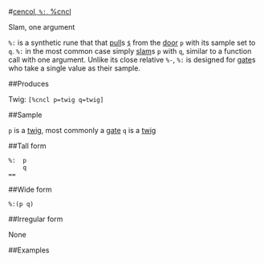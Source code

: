 #[cencol, `%:`, %cncl](#cncl)

Slam, one argument

`%:` is a synthetic rune that that [pull]()s [`$`]() from the [door]() `p` with its sample set to `q`. `%:` in the most common case simply [slam]()s `p` with `q`, similar to a function call with one argument. Unlike its close relative `%-`, `%:` is designed for [gate]()s who take a single value as their sample.

##Produces

Twig: `[%cncl p=twig q=twig]`

##Sample

`p` is a [twig](), most commonly a [gate]()
`q` is a [twig]()

##Tall form

    %:  p
        q
    ==

##Wide form

    %:(p q)

##Irregular form

None

##Examples



